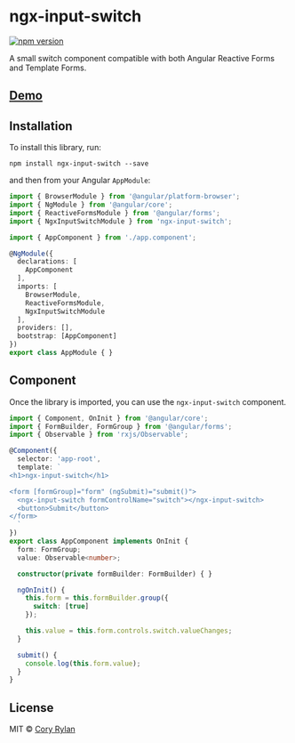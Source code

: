 # ngx-input-switch

[![npm version](https://badge.fury.io/js/ngx-input-switch.svg)](https://badge.fury.io/js/ngx-input-switch)

A small switch component compatible with both Angular Reactive Forms and Template Forms.

## [Demo](https://stackblitz.com/edit/angular-vow9um)

## Installation

To install this library, run:

`npm install ngx-input-switch --save`

and then from your Angular `AppModule`:

```typescript
import { BrowserModule } from '@angular/platform-browser';
import { NgModule } from '@angular/core';
import { ReactiveFormsModule } from '@angular/forms';
import { NgxInputSwitchModule } from 'ngx-input-switch';

import { AppComponent } from './app.component';

@NgModule({
  declarations: [
    AppComponent
  ],
  imports: [
    BrowserModule,
    ReactiveFormsModule,
    NgxInputSwitchModule
  ],
  providers: [],
  bootstrap: [AppComponent]
})
export class AppModule { }
```

## Component

Once the library is imported, you can use the `ngx-input-switch` component.

```typescript
import { Component, OnInit } from '@angular/core';
import { FormBuilder, FormGroup } from '@angular/forms';
import { Observable } from 'rxjs/Observable';

@Component({
  selector: 'app-root',
  template: `
<h1>ngx-input-switch</h1>

<form [formGroup]="form" (ngSubmit)="submit()">
  <ngx-input-switch formControlName="switch"></ngx-input-switch>
  <button>Submit</button>
</form>
  `
})
export class AppComponent implements OnInit {
  form: FormGroup;
  value: Observable<number>;

  constructor(private formBuilder: FormBuilder) { }

  ngOnInit() {
    this.form = this.formBuilder.group({
      switch: [true]
    });

    this.value = this.form.controls.switch.valueChanges;
  }

  submit() {
    console.log(this.form.value);
  }
}
```

## License

MIT © [Cory Rylan](https://coryrylan.com)